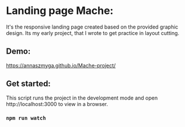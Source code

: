 
# Landing page Mache:
It's the responsive landing page created based on the provided graphic design. Its my early project, that I wrote to get practice in layout cutting. 

## Demo:

https://annaszmyga.github.io/Mache-project/

## Get started:

This script runs the project in the development mode and open http://localhost:3000 to view in a browser.
### `npm run watch`
